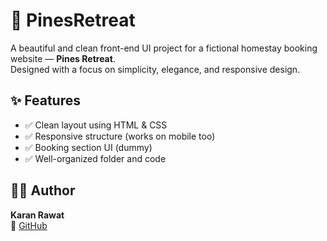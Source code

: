 # 🌲 PinesRetreat

A beautiful and clean front-end UI project for a fictional homestay booking website — **Pines Retreat**.  
Designed with a focus on simplicity, elegance, and responsive design.

## ✨ Features

- ✅ Clean layout using HTML & CSS
- ✅ Responsive structure (works on mobile too)
- ✅ Booking section UI (dummy)
- ✅ Well-organized folder and code

## 🙋‍♂️ Author

**Karan Rawat**  
🔗 [GitHub](https://github.com/karanrawat23)
